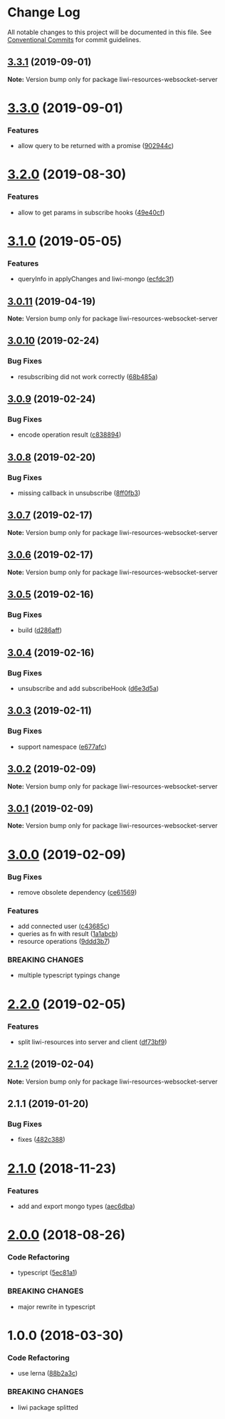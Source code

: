 # Change Log

All notable changes to this project will be documented in this file.
See [Conventional Commits](https://conventionalcommits.org) for commit guidelines.

## [3.3.1](https://github.com/liwijs/liwi/compare/liwi-resources-websocket-server@3.3.0...liwi-resources-websocket-server@3.3.1) (2019-09-01)

**Note:** Version bump only for package liwi-resources-websocket-server





# [3.3.0](https://github.com/liwijs/liwi/compare/liwi-resources-websocket-server@3.2.0...liwi-resources-websocket-server@3.3.0) (2019-09-01)


### Features

* allow query to be returned with a promise ([902944c](https://github.com/liwijs/liwi/commit/902944c))





# [3.2.0](https://github.com/liwijs/liwi/compare/liwi-resources-websocket-server@3.1.0...liwi-resources-websocket-server@3.2.0) (2019-08-30)


### Features

* allow to get params in subscribe hooks ([49e40cf](https://github.com/liwijs/liwi/commit/49e40cf))





# [3.1.0](https://github.com/liwijs/liwi/compare/liwi-resources-websocket-server@3.0.11...liwi-resources-websocket-server@3.1.0) (2019-05-05)


### Features

* queryInfo in applyChanges and liwi-mongo ([ecfdc3f](https://github.com/liwijs/liwi/commit/ecfdc3f))





## [3.0.11](https://github.com/liwijs/liwi/compare/liwi-resources-websocket-server@3.0.10...liwi-resources-websocket-server@3.0.11) (2019-04-19)

**Note:** Version bump only for package liwi-resources-websocket-server





## [3.0.10](https://github.com/liwijs/liwi/compare/liwi-resources-websocket-server@3.0.9...liwi-resources-websocket-server@3.0.10) (2019-02-24)


### Bug Fixes

* resubscribing did not work correctly ([68b485a](https://github.com/liwijs/liwi/commit/68b485a))





## [3.0.9](https://github.com/liwijs/liwi/compare/liwi-resources-websocket-server@3.0.8...liwi-resources-websocket-server@3.0.9) (2019-02-24)


### Bug Fixes

* encode operation result ([c838894](https://github.com/liwijs/liwi/commit/c838894))





## [3.0.8](https://github.com/liwijs/liwi/compare/liwi-resources-websocket-server@3.0.7...liwi-resources-websocket-server@3.0.8) (2019-02-20)


### Bug Fixes

* missing callback in unsubscribe ([8ff0fb3](https://github.com/liwijs/liwi/commit/8ff0fb3))





## [3.0.7](https://github.com/liwijs/liwi/compare/liwi-resources-websocket-server@3.0.6...liwi-resources-websocket-server@3.0.7) (2019-02-17)

**Note:** Version bump only for package liwi-resources-websocket-server





## [3.0.6](https://github.com/liwijs/liwi/compare/liwi-resources-websocket-server@3.0.5...liwi-resources-websocket-server@3.0.6) (2019-02-17)

**Note:** Version bump only for package liwi-resources-websocket-server





## [3.0.5](https://github.com/liwijs/liwi/compare/liwi-resources-websocket-server@3.0.4...liwi-resources-websocket-server@3.0.5) (2019-02-16)


### Bug Fixes

* build ([d286aff](https://github.com/liwijs/liwi/commit/d286aff))





## [3.0.4](https://github.com/liwijs/liwi/compare/liwi-resources-websocket-server@3.0.3...liwi-resources-websocket-server@3.0.4) (2019-02-16)


### Bug Fixes

* unsubscribe and add subscribeHook ([d6e3d5a](https://github.com/liwijs/liwi/commit/d6e3d5a))





## [3.0.3](https://github.com/liwijs/liwi/compare/liwi-resources-websocket-server@3.0.2...liwi-resources-websocket-server@3.0.3) (2019-02-11)


### Bug Fixes

* support namespace ([e677afc](https://github.com/liwijs/liwi/commit/e677afc))





## [3.0.2](https://github.com/liwijs/liwi/compare/liwi-resources-websocket-server@3.0.1...liwi-resources-websocket-server@3.0.2) (2019-02-09)

**Note:** Version bump only for package liwi-resources-websocket-server





## [3.0.1](https://github.com/liwijs/liwi/compare/liwi-resources-websocket-server@3.0.0...liwi-resources-websocket-server@3.0.1) (2019-02-09)

**Note:** Version bump only for package liwi-resources-websocket-server





# [3.0.0](https://github.com/liwijs/liwi/compare/liwi-resources-websocket-server@2.2.0...liwi-resources-websocket-server@3.0.0) (2019-02-09)


### Bug Fixes

* remove obsolete dependency ([ce61569](https://github.com/liwijs/liwi/commit/ce61569))


### Features

* add connected user ([c43685c](https://github.com/liwijs/liwi/commit/c43685c))
* queries as fn with result ([1a1abcb](https://github.com/liwijs/liwi/commit/1a1abcb))
* resource operations ([9ddd3b7](https://github.com/liwijs/liwi/commit/9ddd3b7))


### BREAKING CHANGES

* multiple typescript typings change





# [2.2.0](https://github.com/liwijs/liwi/compare/liwi-resources-websocket-server@2.1.2...liwi-resources-websocket-server@2.2.0) (2019-02-05)


### Features

* split liwi-resources into server and client ([df73bf9](https://github.com/liwijs/liwi/commit/df73bf9))





## [2.1.2](https://github.com/liwijs/liwi/compare/liwi-resources-websocket-server@2.1.1...liwi-resources-websocket-server@2.1.2) (2019-02-04)

**Note:** Version bump only for package liwi-resources-websocket-server





## 2.1.1 (2019-01-20)


### Bug Fixes

* fixes ([482c388](https://github.com/liwijs/liwi/commit/482c388))





# [2.1.0](https://github.com/liwijs/liwi/compare/liwi-rest-websocket@2.0.0...liwi-rest-websocket@2.1.0) (2018-11-23)


### Features

* add and export mongo types ([aec6dba](https://github.com/liwijs/liwi/commit/aec6dba))





<a name="2.0.0"></a>
# [2.0.0](https://github.com/liwijs/liwi/compare/liwi-rest-websocket@1.0.0...liwi-rest-websocket@2.0.0) (2018-08-26)


### Code Refactoring

* typescript ([5ec81a1](https://github.com/liwijs/liwi/commit/5ec81a1))


### BREAKING CHANGES

* major rewrite in typescript





<a name="1.0.0"></a>
# 1.0.0 (2018-03-30)


### Code Refactoring

* use lerna ([88b2a3c](https://github.com/liwijs/liwi/commit/88b2a3c))


### BREAKING CHANGES

* liwi package splitted
